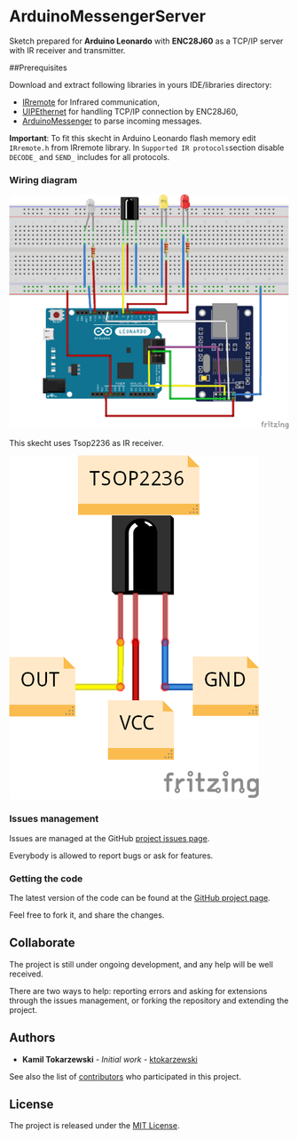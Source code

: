 # ArduinoMessengerServer

Sketch prepared for **Arduino Leonardo** with **ENC28J60** as a TCP/IP server with IR receiver and transmitter.

##Prerequisites

Download and extract following libraries in yours IDE/libraries directory:
- [IRremote]  for Infrared communication,
- [UIPEthernet] for handling TCP/IP connection by ENC28J60,
- [ArduinoMessenger] to parse incoming messages.

**Important**:
To fit this skecht in Arduino Leonardo flash memory edit `IRremote.h` from IRremote library.
In `Supported IR protocols`section disable `DECODE_` and `SEND_` includes for all protocols.


### Wiring diagram
![Sketch wiring diagram](/wiring/remote.png)

This skecht uses Tsop2236 as IR receiver.

![Tsop2236 pinout](/wiring/tsop2236.png)


### Issues management
Issues are managed at the GitHub [project issues page][issues].

Everybody is allowed to report bugs or ask for features.

### Getting the code
The latest version of the code can be found at the [GitHub project page][scm].

Feel free to fork it, and share the changes.
## Collaborate

The project is still under ongoing development, and any help will be well received.

There are two ways to help: reporting errors and asking for extensions through the issues management, or forking the repository and extending the project.

## Authors

* **Kamil Tokarzewski** - *Initial work* - [ktokarzewski](https://github.com/ktokarzewski)

See also the list of [contributors](https://github.com/ktokarzewski/ArduinoMessengerServer/contributors) who participated in this project.
## License
The project is released under the [MIT License][license].

[issues]:https://github.com/ktokarzewski/ArduinoMessengerServer/issues
[scm]:https://github.com/ktokarzewski/ArduinoMessengerServer
[license]: http://www.opensource.org/licenses/mit-license.php

[IRremote]:https://github.com/z3t0/Arduino-IRremote
[UIPEthernet]:https://github.com/ntruchsess/arduino_uip
[ArduinoMessenger]:https://github.com/ktokarzewski/ArduinoMessenger
